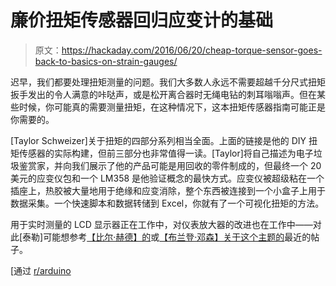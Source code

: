 # 廉价扭矩传感器回归应变计的基础

> 原文：<https://hackaday.com/2016/06/20/cheap-torque-sensor-goes-back-to-basics-on-strain-gauges/>

迟早，我们都要处理扭矩测量的问题。我们大多数人永远不需要超越千分尺式扭矩扳手发出的令人满意的咔哒声，或是松开离合器时无绳电钻的刺耳嗡嗡声。但在某些时候，你可能真的需要测量扭矩，在这种情况下，这本扭矩传感器指南可能正是你需要的。

[Taylor Schweizer]关于扭矩的四部分系列相当全面。上面的链接是他的 DIY 扭矩传感器的实际构建，但前三部分也非常值得一读。[Taylor]将自己描述为电子垃圾鉴赏家，并向我们展示了他的产品可能是用回收的零件制成的，但最终一个 20 美元的应变仪包和一个 LM358 是他验证概念的最快方式。应变仪被超级粘在一个插座上，热胶被大量地用于绝缘和应变消除，整个东西被连接到一个小盒子上用于数据采集。一个快速脚本和数据转储到 Excel，你就有了一个可视化扭矩的方法。

用于实时测量的 LCD 显示器正在工作中，对仪表放大器的改进也在工作中——对此[泰勒]可能想参考[【比尔·赫德】的](http://hackaday.com/2015/03/16/instrumentation-amplifiers-and-how-to-measure-miniscule-change/)或[【布兰登·邓森】关于这个主题的](http://hackaday.com/2016/03/18/beyond-measure-instrumentation-amplifiers/)最近的帖子。

[通过 [r/arduino](https://www.reddit.com/r/arduino/comments/4lmb8z/i_made_a_cheap_torque_sensor_with_a_socket/)